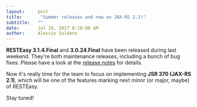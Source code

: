 ```yaml
---
layout:     post
title:       "Summer releases and now on JAX-RS 2.1!"
subtitle:   ""
date:       Jul 26, 2017 8:10:00 AM
author:     Alessio Soldano
---
```



                    



                    




**RESTEasy 3.1.4.Final** and **3.0.24.Final** have been released during last weekend. They&#39;re both maintenance releases, including a bunch of bug fixes. Please have a look at the [release notes](https://issues.jboss.org/secure/ReleaseNote.jspa?projectId=12310560&amp;version=12334711&amp;styleName=Text&amp;Create=Create) for details.

Now it&#39;s really time for the team to focus on implementing **JSR 370 (JAX-RS 2.1)**, which will be one of the features marking next minor (or major, maybe) of RESTEasy.

Stay tuned!




                    




                    

                    


                

